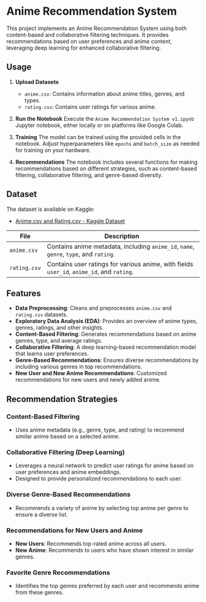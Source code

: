 # Anime Recommendation System

This project implements an Anime Recommendation System using both content-based and collaborative filtering techniques. It provides recommendations based on user preferences and anime content, leveraging deep learning for enhanced collaborative filtering.


## Usage

1. **Upload Datasets**
   - `anime.csv`: Contains information about anime titles, genres, and types.
   - `rating.csv`: Contains user ratings for various anime.

2. **Run the Notebook**
   Execute the `Anime Recommendation System v1.ipynb` Jupyter notebook, either locally or on platforms like Google Colab.

3. **Training**
   The model can be trained using the provided cells in the notebook. Adjust hyperparameters like `epochs` and `batch_size` as needed for training on your hardware.

4. **Recommendations**
   The notebook includes several functions for making recommendations based on different strategies, such as content-based filtering, collaborative filtering, and genre-based diversity.

## Dataset

The dataset is available on Kaggle:
- [Anime.csv and Rating.csv - Kaggle Dataset](https://www.kaggle.com/datasets/CooperUnion/anime-recommendations-database)

| File       | Description                                                                                  |
|------------|----------------------------------------------------------------------------------------------|
| `anime.csv` | Contains anime metadata, including `anime_id`, `name`, `genre`, `type`, and `rating`.       |
| `rating.csv` | Contains user ratings for various anime, with fields `user_id`, `anime_id`, and `rating`.   |

## Features

- **Data Preprocessing**: Cleans and preprocesses `anime.csv` and `rating.csv` datasets.
- **Exploratory Data Analysis (EDA)**: Provides an overview of anime types, genres, ratings, and other insights.
- **Content-Based Filtering**: Generates recommendations based on anime genres, type, and average ratings.
- **Collaborative Filtering**: A deep learning-based recommendation model that learns user preferences.
- **Genre-Based Recommendations**: Ensures diverse recommendations by including various genres in top recommendations.
- **New User and New Anime Recommendations**: Customized recommendations for new users and newly added anime.

## Recommendation Strategies

### Content-Based Filtering
- Uses anime metadata (e.g., genre, type, and rating) to recommend similar anime based on a selected anime.

### Collaborative Filtering (Deep Learning)
- Leverages a neural network to predict user ratings for anime based on user preferences and anime embeddings.
- Designed to provide personalized recommendations to each user.

### Diverse Genre-Based Recommendations
- Recommends a variety of anime by selecting top anime per genre to ensure a diverse list.

### Recommendations for New Users and Anime
- **New Users**: Recommends top-rated anime across all users.
- **New Anime**: Recommends to users who have shown interest in similar genres.

### Favorite Genre Recommendations
- Identifies the top genres preferred by each user and recommends anime from these genres.

